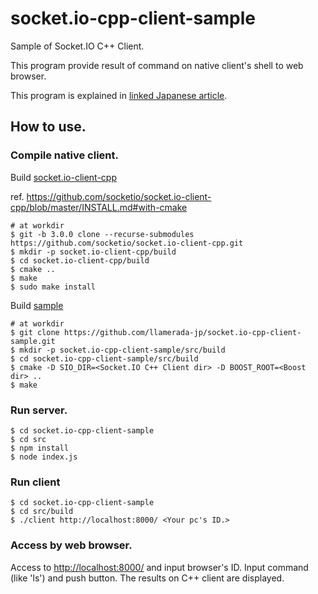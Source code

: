# socket.io-cpp-client-sample
Sample of Socket.IO C++ Client.

This program provide result of command on native client's shell to web browser.

This program is explained in [linked Japanese article](http://llamerad-jp.hatenablog.com/entry/2015/05/22/151140).

## How to use.

### Compile native client.

Build [socket.io-client-cpp](https://github.com/socketio/socket.io-client-cpp)

ref. https://github.com/socketio/socket.io-client-cpp/blob/master/INSTALL.md#with-cmake

```
# at workdir
$ git -b 3.0.0 clone --recurse-submodules https://github.com/socketio/socket.io-client-cpp.git
$ mkdir -p socket.io-client-cpp/build
$ cd socket.io-client-cpp/build
$ cmake ..
$ make
$ sudo make install
```

Build [sample]()

```
# at workdir
$ git clone https://github.com/llamerada-jp/socket.io-cpp-client-sample.git
$ mkdir -p socket.io-cpp-client-sample/src/build
$ cd socket.io-cpp-client-sample/src/build
$ cmake -D SIO_DIR=<Socket.IO C++ Client dir> -D BOOST_ROOT=<Boost dir> ..
$ make
```

### Run server.

```
$ cd socket.io-cpp-client-sample
$ cd src
$ npm install
$ node index.js
```

### Run client

```
$ cd socket.io-cpp-client-sample
$ cd src/build
$ ./client http://localhost:8000/ <Your pc's ID.>
```

### Access by web browser.

Access to [http://localhost:8000/](http://localhost:8000/) and input browser's ID.
Input command (like 'ls') and push button.
The results on C++ client are displayed.
